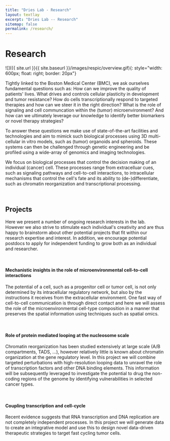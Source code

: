 ```yaml
---
title: "Dries Lab - Research"
layout: textlay
excerpt: "Dries Lab -- Research"
sitemap: false
permalink: /research/
---
```


# Research

![]({{ site.url }}{{ site.baseurl }}/images/respic/overview.gif){: style="width: 600px; float: right; border: 20px"}

Tightly linked to the Boston Medical Center (BMC), we ask ourselves fundamental questions such as: How can we improve the quality of patients' lives. What drives and controls cellular plasticity in development and tumor resistance? How do cells transcriptionally respond to targeted therapies and how can we steer it in the right direction? What is the role of signaling and cell communcation within the (tumor) microenvironment? And how can we ultimately leverage our knowledge to identify better biomarkers or novel therapy strategies?

To answer these questions we make use of state-of-the-art facilities and technologies and aim to mimick such biological processes using 3D multi-cellular in vitro models, such as (tumor) organoids and spheroids. These systems can then be challenged through genetic engineering and be profiled using a wide-array of genomics and imaging technologies.

We focus on biological processes that control the decision making of an individual (cancer) cell. These processes range from extracelluar cues, such as signaling pathways and cell-to-cell interactions, to intracellular mechanisms that control the cell's fate and its ability to (de-)differentiate, such as chromatin reorganization and transcriptional processing. 

&nbsp;

## Projects
Here we present a number of ongoing research interests in the lab. However we also strive
to stimulate each individual's creativity and are thus happy to brainstorm about other potential
projects that fit within our research expertise and interest. In addition, we encourage potential
postdocs to apply for independent funding to grow both as an individual and researcher.

&nbsp;

#### Mechanistic insights in the role of microenvironmental cell-to-cell interactions
The potential of a cell, such as a progenitor cell or tumor cell, is not only determined
by its intracellular regulatory network, but also by the instructions it receives from the extracellular
environment. One fast way of cell-to-cell communication is through direct contact and here
we will assess the role of the microenvironmental cell-type composition in a manner that preserves the spatial information using techniques such as spatial omics.

&nbsp;
  
#### Role of protein mediated looping at the nucleosome scale
Chromatin reorganization has been studied extensively at large scale (A/B compartments, TADS, ...),
however relatively little is known about chromatin organization at the gene regulatory level. In
this project we will combine targeted perturbations with high-resolution looping data
to unravel the role of transcription factors and other DNA binding elements. This information will
be subsequently leveraged to investigate the potential to drug the non-coding regions of the genome by identifying vulnerabilities
in selected cancer types.
 
&nbsp; 
  
#### Coupling transcription and cell-cycle
Recent evidence suggests that RNA transcription and DNA replication are not completely
independent processes. In this project we will generate data to create an integrative model and
use this to design novel data-driven therapeutic strategies to target fast cycling tumor cells.

